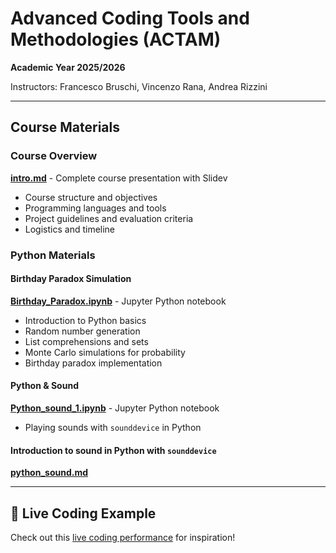 # Advanced Coding Tools and Methodologies (ACTAM)

**Academic Year 2025/2026**

Instructors: Francesco Bruschi, Vincenzo Rana, Andrea Rizzini

---

## Course Materials

### Course Overview
**[intro.md](./intro.md)** - Complete course presentation with Slidev
- Course structure and objectives
- Programming languages and tools
- Project guidelines and evaluation criteria
- Logistics and timeline

### Python Materials

#### **Birthday Paradox Simulation**
**[Birthday_Paradox.ipynb](./Birthday_Paradox.ipynb)** - Jupyter Python notebook
- Introduction to Python basics
- Random number generation
- List comprehensions and sets
- Monte Carlo simulations for probability
- Birthday paradox implementation

#### **Python & Sound**
**[Python_sound_1.ipynb](./Python_sound_1.ipynb)** -  Jupyter Python notebook
- Playing sounds with `sounddevice` in Python

#### **Introduction to sound in Python with `sounddevice`**
**[python_sound.md](./python_sound.md)**

---

## 🎵 Live Coding Example

Check out this [live coding performance](https://www.youtube.com/watch?v=yY1FSsUV-8c) for inspiration!